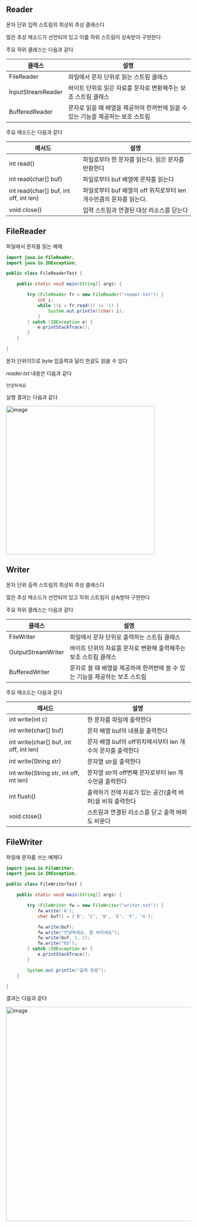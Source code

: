## Reader

문자 단위 입력 스트림의 최상위 추상 클래스다

많은 추상 메소드가 선언되어 있고 이를 하위 스트림이 상속받아 구현한다

주요 하위 클래스는 다음과 같다

| 클래스 | 설명 |
| ------ | ------ |
| FileReader | 파일에서 문자 단위로 읽는 스트림 클래스 |
| InputStreamReader | 바이트 단위로 읽은 자료를 문자로 변환해주는 보조 스트림 클래스 |
| BufferedReader | 문자로 읽을 때 배열을 제공하여 한꺼번에 읽을 수 있는 기능을 제공하는 보조 스트림 |


주요 메소드는 다음과 같다

| 메서드 | 설명                                   |
| ------ |--------------------------------------|
| int read() | 파일로부터 한 문자를 읽는다. 읽은 문자를 반환한다         |
| int read(char[] buf) | 파일로부터 buf 배열에 문자를 읽는다                |
| int read(char[] buf, int off, int len) | 파일로부터 buf 배열의 off 위치로부터 len 개수만큼의 문자를 읽는다. |
| void close() | 입력 스트림과 연결된 대상 리소스를 닫는다              |


## FileReader

파일에서 문자를 읽는 예제

```Java
import java.io.FileReader;
import java.io.IOException;

public class FileReaderTest {

    public static void main(String[] args) {

        try (FileReader fr = new FileReader("reader.txt")) {
            int i;
            while ((i = fr.read()) != -1) {
                System.out.println((char) i);
            }
        } catch (IOException e) {
            e.printStackTrace();
        }
    }

}
```

문자 단위이므로 byte 입출력과 달리 한글도 읽을 수 있다

*reader.txt* 내용은 다음과 같다
```Plain Text
안녕하세요
```

실행 결과는 다음과 같다

<img width="405" alt="image" src="https://github.com/yanJuicy/blog/assets/43159295/cda7d3de-81ed-4a82-aece-3b3f53a637d4">



## Writer

문자 단위 출력 스트림의 최상위 추상 클래스다

많은 추상 메소드가 선언되어 있고 하위 스트림이 상속받아 구현한다

주요 하위 클래스는 다음과 같다

| 클래스 | 설명 |
| ------ | ------ |
| FileWriter | 파일에서 문자 단위로 출력하는 스트림 클래스 |
| OutputStreamWriter | 바이트 단위의 자료를 문자로 변환해 출력해주는 보조 스트림 클래스 |
| BufferedWriter | 문자로 쓸 때 배열을 제공하여 한꺼번에 쓸 수 있는 기능을 제공하는 보조 스트림 |

주요 메소드는 다음과 같다

| 메서드 | 설명                                    |
| ------ |---------------------------------------|
| int write(int c) | 한 문자를 파일에 출력한다                        |
| int write(char[] buf) | 문자 배열 buf의 내용을 출력한다                   |
| int write(char[] buf, int off, int len) | 문자 배열 buf의 off위치에서부터 len 개수의 문자를 출력한다 |
| int write(String str) | 문자열 str을 출력한다                         |
| int write(String str, int off, int len) | 문자열 str의 off번째 문자로부터 len 개수만큼 출력한다    |
| int flush() | 출력하기 전에 자료가 있는 공간(출력 버퍼)을 비워 출력한다     |
| void close() | 스트림과 연결된 리소스를 닫고 출력 버퍼도 비운다           |



## FileWriter

파일에 문자를 쓰는 예제다

```Java
import java.io.FileWriter;
import java.io.IOException;

public class FileWriterTest {

    public static void main(String[] args) {

        try (FileWriter fw = new FileWriter("writer.txt")) {
            fw.write('A');
            char buf[] = {'B', 'C', 'D', 'E', 'F', 'G'};

            fw.write(buf);
            fw.write("안녕하세요. 잘 써지네요");
            fw.write(buf, 1, 2);
            fw.write("65");
        } catch (IOException e) {
            e.printStackTrace();
        }

        System.out.println("출력 완료");
    }

}
```

결과는 다음과 같다

<img width="584" alt="image" src="https://github.com/yanJuicy/blog/assets/43159295/b05c227d-b14c-43fe-ad22-ba019abbc8ed">

